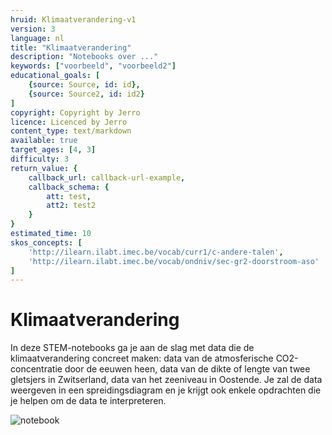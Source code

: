 ```yaml
---
hruid: Klimaatverandering-v1
version: 3
language: nl
title: "Klimaatverandering"
description: "Notebooks over ..."
keywords: ["voorbeeld", "voorbeeld2"]
educational_goals: [
    {source: Source, id: id}, 
    {source: Source2, id: id2}
]
copyright: Copyright by Jerro
licence: Licenced by Jerro
content_type: text/markdown
available: true
target_ages: [4, 3]
difficulty: 3
return_value: {
    callback_url: callback-url-example,
    callback_schema: {
        att: test,
        att2: test2
    }
}
estimated_time: 10
skos_concepts: [
    'http://ilearn.ilabt.imec.be/vocab/curr1/c-andere-talen', 
    'http://ilearn.ilabt.imec.be/vocab/ondniv/sec-gr2-doorstroom-aso'
]
---
```


# Klimaatverandering
In deze STEM-notebooks ga je aan de slag met data die de klimaatverandering concreet maken: data van de atmosferische CO2-concentratie door de eeuwen heen, data van de dikte of lengte van twee gletsjers in Zwitserland, data van het zeeniveau in Oostende.
Je zal de data weergeven in een spreidingsdiagram en je krijgt ook enkele opdrachten die je helpen om de data te interpreteren. 


![notebook](@learning-object/MKlimaatverandering-v1/nl/3)

